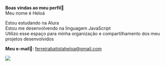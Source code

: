 **Boas vindas ao meu perfil**💖        
Meu nome é Heloá 

Estou estudando na Alura    
Estou me desenvolvendo na linguagem JavaScript    
Utilizo esse espaço para minha organização e compartilhamento dos meu projetos desenvolvidos

**Meu e-mail**💌: ferreirabatistaheloa@gmail.com 


![](https://www.google.com/url?sa=i&url=https%3A%2F%2Fwww.pinterest.com%2Fpin%2F490540584403219186%2F&psig=AOvVaw2cnKHQqz28pH0PS5DfhGbi&ust=1719619759701000&source=images&cd=vfe&opi=89978449&ved=0CA4QjRxqFwoTCKjlyImB_YYDFQAAAAAdAAAAABAr)
